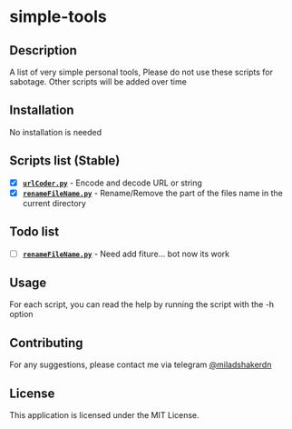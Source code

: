 # simple-tools

## Description 
A list of very simple personal tools,
Please do not use these scripts for sabotage. Other scripts will be added over time

## Installation 
No installation is needed

## Scripts list (Stable)
- [x] [**`urlCoder.py`**]() - Encode and decode URL or string
- [x] [**`renameFileName.py`**]() - Rename/Remove the part of the files name in the current directory
## Todo list
- [ ] [**`renameFileName.py`**]() - Need add fiture... bot now its work

## Usage 
For each script, you can read the help by running the script with the -h option

## Contributing
For any suggestions, please contact me via telegram [@miladshakerdn](https://t.me/miladshakerdn)

## License 
This application is licensed under the MIT License. 